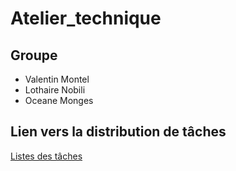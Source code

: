# Atelier_technique

## Groupe
* Valentin Montel
* Lothaire Nobili
* Oceane Monges


## Lien vers la distribution de tâches

[Listes des tâches](https://docs.google.com/spreadsheets/d/1aq_uPRx9mTyllAWVlimuC0lG3B5flH3hkVxBObYr9NU/edit?usp=sharing)
